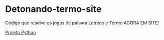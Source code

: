 # Detonando-termo-site
Código que resolve os jogos de palavra Letreco e Termo AGORA EM SITE!


[Projeto Python](https://github.com/Rafael-Cirino/Detonando-letreco-termo)

